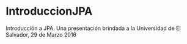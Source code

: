 # IntroduccionJPA
Introducción a JPA. Una presentación brindada a la Universidad de El Salvador, 29 de Marzo 2016
